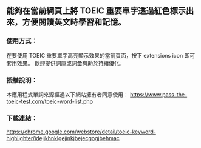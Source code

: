 ## 能夠在當前網頁上將 TOEIC 重要單字透過紅色標示出來，方便閱讀英文時學習和記憶。
### 使用方式：
在要使用 TOEIC 重要單字高亮顯示效果的當前頁面，按下 extensions icon 即可套用效果。
歡迎提供詞庫或詞彙有助於持續優化。

### 授權說明：
本應用程式單詞來源經過以下網站擁有者同意使用：
https://www.pass-the-toeic-test.com/toeic-word-list.php

### 下載連結：
https://chrome.google.com/webstore/detail/toeic-keyword-highlighter/idejjkhnklgejinkjbejecgogjbehmac
